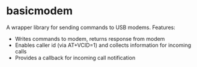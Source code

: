 # basicmodem
A wrapper library for sending commands to USB modems. Features:

 - Writes commands to modem, returns response from modem
 - Enables caller id (via AT+VCID=1) and collects information for incoming calls
 - Provides a callback for incoming call notification

